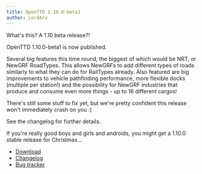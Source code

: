 ```yaml
---
title: OpenTTD 1.10.0-beta1
author: LordAro
---
```


What's this? A 1.10 beta release?!

OpenTTD 1.10.0-beta1 is now published.

Several big features this time round, the biggest of which would be NRT, or NewGRF RoadTypes.
This allows NewGRFs to add different types of roads similarly to what they can do for RailTypes already.
Also featured are big improvements to vehicle pathfinding performance, more flexible docks (multiple per station!) and the possibility for NewGRF industries that produce and consume even more things - up to 16 different cargos!

There's still some stuff to fix yet, but we're pretty confident this release won't immediately crash on you :)

See the changelog for further details.

If you're really good boys and girls and androids, you might get a 1.10.0 stable release for Christmas...

* [Download](https://www.openttd.org/downloads/openttd-releases/testing.html)
* [Changelog](https://proxy.binaries.openttd.org/openttd-releases/1.10.0-beta1/changelog.txt)
* [Bug tracker](https://github.com/OpenTTD/OpenTTD/issues)
